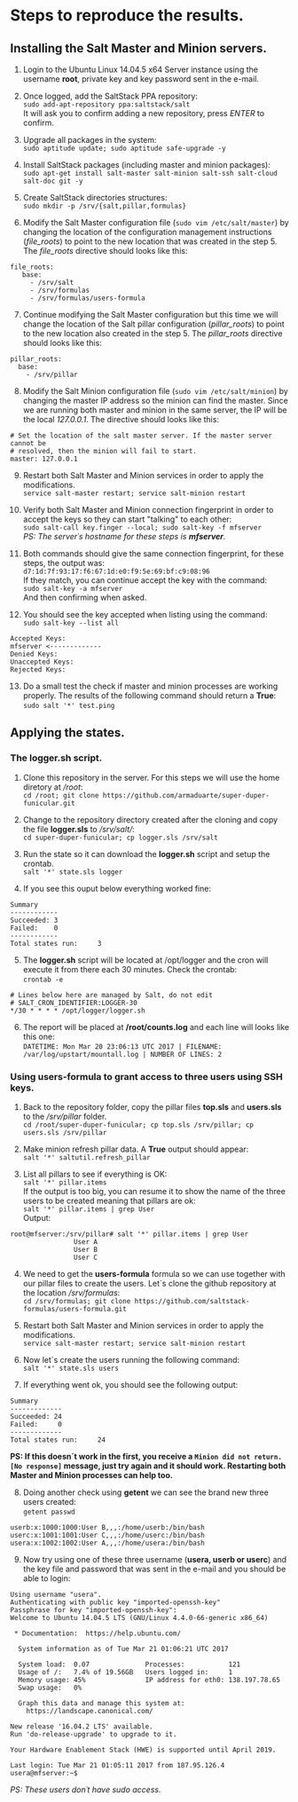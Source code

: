 # Steps to reproduce the results.

## Installing the Salt Master and Minion servers.

1. Login to the Ubuntu Linux 14.04.5 x64 Server instance using the username **root**, private key and key password sent in the e-mail.

2. Once logged, add the SaltStack PPA repository:<br>
`sudo add-apt-repository ppa:saltstack/salt`<br>
It will ask you to confirm adding a new repository, press *ENTER* to confirm.

3. Upgrade all packages in the system:<br>
`sudo aptitude update; sudo aptitude safe-upgrade -y`

4. Install SaltStack packages (including master and minion packages):<br>
`sudo apt-get install salt-master salt-minion salt-ssh salt-cloud salt-doc git -y`

5. Create SaltStack directories structures:<br>
`sudo mkdir -p /srv/{salt,pillar,formulas}`<br>

6. Modify the Salt Master configuration file (`sudo vim /etc/salt/master`) by changing the location of the configuration management instructions (*file_roots*) to point to the new location that was created in the step 5. The *file_roots* directive should looks like this:<br>
```
file_roots:
   base:
     - /srv/salt
     - /srv/formulas
     - /srv/formulas/users-formula
```

7. Continue modifying the Salt Master configuration but this time we will change the location of the Salt pillar configuration (*pillar_roots*) to point to the new location also created in the step 5. The *pillar_roots* directive should looks like this:<br>
```
pillar_roots:
  base:
    - /srv/pillar
````

8. Modify the Salt Minion configuration file (`sudo vim /etc/salt/minion`) by changing the master IP address so the minion can find the master. Since we are running both master and minion in the same server, the IP will be the local *127.0.0.1*. The directive should looks like this:<br>
```
# Set the location of the salt master server. If the master server cannot be
# resolved, then the minion will fail to start.
master: 127.0.0.1
```

9. Restart both Salt Master and Minion services in order to apply the modifications.<br>
`service salt-master restart; service salt-minion restart`

10. Verify both Salt Master and Minion connection fingerprint in order to accept the keys so they can start "talking" to each other:<br>
`sudo salt-call key.finger --local; sudo salt-key -f mfserver`<br>
*PS: The server´s hostname for these steps is **mfserver**.*<br>

11. Both commands should give the same connection fingerprint, for these steps, the output was:<br>
`d7:1d:7f:93:17:f6:67:1d:e0:f9:5e:69:bf:c9:08:96`<br>
If they match, you can continue accept the key with the command:<br>
`sudo salt-key -a mfserver`<br>
And then confirming when asked.

12. You should see the key accepted when listing using the command:<br>
`sudo salt-key --list all`<br>
```
Accepted Keys:
mfserver <-------------
Denied Keys:
Unaccepted Keys:
Rejected Keys:
```

13. Do a small test the check if master and minion processes are working properly. The results of the following command should return a **True**:<br>
`sudo salt '*' test.ping`

## Applying the states.

### The logger.sh script.

1. Clone this repository in the server. For this steps we will use the home diretory at */root*:<br>
`cd /root; git clone https://github.com/armaduarte/super-duper-funicular.git`<br>

2. Change to the repository directory created after the cloning and copy the file **logger.sls** to */srv/salt/*:<br>
`cd super-duper-funicular; cp logger.sls /srv/salt`

3. Run the state so it can download the **logger.sh** script and setup the crontab.<br>
`salt '*' state.sls logger`<br>

4. If you see this ouput below everything worked fine:<br>
```
Summary
------------
Succeeded: 3
Failed:    0
------------
Total states run:     3
```

5. The **logger.sh** script will be located at /opt/logger and the cron will execute it from there each 30 minutes. Check the crontab:<br>
`crontab -e`<br>
```
# Lines below here are managed by Salt, do not edit
# SALT_CRON_IDENTIFIER:LOGGER-30
*/30 * * * * /opt/logger/logger.sh
```

6. The report will be placed at **/root/counts.log** and each line will looks like this one:<br>
`DATETIME: Mon Mar 20 23:06:13 UTC 2017 | FILENAME: /var/log/upstart/mountall.log | NUMBER OF LINES: 2`

### Using users-formula to grant access to three users using SSH keys.

1. Back to the repository folder, copy the pillar files **top.sls** and **users.sls** to the */srv/pillar* folder.<br>
`cd /root/super-duper-funicular; cp top.sls /srv/pillar; cp users.sls /srv/pillar`

2. Make minion refresh pillar data. A **True** output should appear:<br>
`salt '*' saltutil.refresh_pillar`

3. List all pillars to see if everything is OK:<br>
`salt '*' pillar.items`<br>
If the output is too big, you can resume it to show the name of the three users to be created meaning that pillars are ok:<br>
`salt '*' pillar.items | grep User`<br>
Output:<br>
```
root@mfserver:/srv/pillar# salt '*' pillar.items | grep User
                User A
                User B
                User C
```
4. We need to get the **users-formula** formula so we can use together with our pillar files to create the users. Let´s clone the github repository at the location */srv/formulas*:<br>
`cd /srv/formulas; git clone https://github.com/saltstack-formulas/users-formula.git`

5. Restart both Salt Master and Minion services in order to apply the modifications.<br>
`service salt-master restart; service salt-minion restart`

6. Now let´s create the users running the following command:<br>
`salt '*' state.sls users`

7. If everything went ok, you should see the following output:<br>
```
Summary
-------------
Succeeded: 24
Failed:     0
-------------
Total states run:     24
```
**PS: If this doesn´t work in the first, you receive a `Minion did not return. [No response]` message, just try again and it should work. Restarting both Master and Minion processes can help too.**

8. Doing another check using **getent** we can see the brand new three users created:<br>
`getent passwd`<br>
```
userb:x:1000:1000:User B,,,:/home/userb:/bin/bash
userc:x:1001:1001:User C,,,:/home/userc:/bin/bash
usera:x:1002:1002:User A,,,:/home/usera:/bin/bash
```

9. Now try using one of these three username (**usera, userb or userc**) and the key file and password that was sent in the e-mail and you should be able to login:<br>
```
Using username "usera".
Authenticating with public key "imported-openssh-key"
Passphrase for key "imported-openssh-key":
Welcome to Ubuntu 14.04.5 LTS (GNU/Linux 4.4.0-66-generic x86_64)

 * Documentation:  https://help.ubuntu.com/

  System information as of Tue Mar 21 01:06:21 UTC 2017

  System load:  0.07              Processes:           121
  Usage of /:   7.4% of 19.56GB   Users logged in:     1
  Memory usage: 45%               IP address for eth0: 138.197.78.65
  Swap usage:   0%

  Graph this data and manage this system at:
    https://landscape.canonical.com/

New release '16.04.2 LTS' available.
Run 'do-release-upgrade' to upgrade to it.

Your Hardware Enablement Stack (HWE) is supported until April 2019.

Last login: Tue Mar 21 01:05:11 2017 from 187.95.126.4
usera@mfserver:~$
```
*PS: These users don´t have sudo access.*
